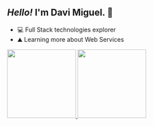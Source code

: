 ## ***Hello!*** I'm Davi Miguel. 👋

- 💻 Full Stack technologies explorer
- ⛰️ Learning more about Web Services

 <div style="display: inline_block" >
  <a href="https://github.com/d-miguelsm" >
  <img height="160em" src="https://github-readme-stats.vercel.app/api?username=d-miguelsm&show_icons=true&theme=chartreuse-dark&include_all_commits=true&count_private=true"/>
  <img height="160em" src="https://github-readme-stats.vercel.app/api/top-langs/?username=d-miguelsm&layout=compact&langs_count=10&theme=chartreuse-dark"/>
</div>
